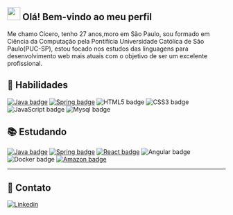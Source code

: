 

## <img src="https://media.giphy.com/media/hvRJCLFzcasrR4ia7z/giphy.gif" width="30px"> Olá! Bem-vindo ao meu perfil

<p>
Me chamo Cícero, tenho 27 anos,moro em São Paulo, sou formado em Ciência da Computação pela Pontifícia Universidade Católica de São Paulo(PUC-SP), estou focado nos estudos das linguagens para desenvolvimento web mais atuais com o objetivo de ser um excelente profissional.
</p>


## 📌 Habilidades

[![Java badge](https://img.shields.io/badge/-JAVA-007396?style=flat-square&logo=java&logoColor=white&link=https://www.java.com)](https://www.java.com)
[![Spring badge](https://img.shields.io/badge/-Spring_Boot-6DB33F?style=flat-square&logo=spring&logoColor=white&link=https://spring.io/projects/spring-boot)](https://spring.io/projects/spring-boot)
![HTML5 badge](https://img.shields.io/badge/-HTML5-E34F26?style=flat-square&logo=HTML5&logoColor=white)
![CSS3 badge](https://img.shields.io/badge/-CSS3-1572B6?style=flat-square&logo=CSS3&logoColor=white)
![JavaScript badge](https://img.shields.io/badge/-JavaScript-F29400?style=flat-square&logo=javascript&logoColor=white)
![Mysql badge](https://img.shields.io/badge/MySQL-00000F?style=for-the-badge&logo=mysql&logoColor=white)

## 📚 Estudando

[![Java badge](https://img.shields.io/badge/-JAVA-007396?style=flat-square&logo=java&logoColor=white&link=https://www.java.com)](https://www.java.com)
[![Spring badge](https://img.shields.io/badge/-Spring_Boot-6DB33F?style=flat-square&logo=spring&logoColor=white&link=https://spring.io/projects/spring-boot)](https://spring.io/projects/spring-boot)
[![React badge](https://img.shields.io/badge/-ReactJS-13B5EA?style=flat-square&logo=react&logoColor=white&link=https://reactjs.org)](https://reactjs.org)
![Angular badge](https://img.shields.io/badge/Angular-DD0031?style=for-the-badge&logo=angular&logoColor=white)
![Docker badge](https://img.shields.io/badge/Docker-2CA5E0?style=for-the-badge&logo=docker&logoColor=white)
[![Amazon badge](https://img.shields.io/badge/Amazon_AWS-232F3E?style=for-the-badge&logo=amazon-aws&logoColor=white)](https://aws.amazon.com/)

---

## :boy: **Contato**

<div>
        <a href="https://www.linkedin.com/in/c%C3%ADcero-souza-fran%C3%A7a/"><img src="https://img.shields.io/badge/LinkedIn-0077B5?style=for-the-badge&logo=linkedin&logoColor=white" alt="Linkedin"></a>   
</div>
